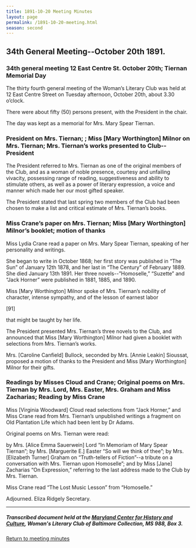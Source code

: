 ```yaml
---
title: 1891-10-20 Meeting Minutes
layout: page
permalink: /1891-10-20-meeting.html
season: second
---
```


<style>
    #maincontent{
        font-size:1.4em;
    }
</style>
## 34th General Meeting--October 20th 1891.

### 34th general meeting 12 East Centre St. October 20th; Tiernan Memorial Day

The thirty fourth general meeting of the Woman’s Literary Club was held at 12 East Centre Street on Tuesday afternoon, October 20th, about 3.30 o’clock.

There were about fifty (50) persons present, with the President in the chair.

The day was kept as a memorial for Mrs. Mary Spear Tiernan.

### President on Mrs. Tiernan; ; Miss [Mary Worthington] Milnor on Mrs. Tiernan; Mrs. Tiernan’s works presented to Club--President

The President referred to Mrs. Tiernan as one of the original members of the Club, and as a woman of noble presence, courtesy and unfailing vivacity, possessing range of reading, suggestiveness and ability to stimulate others, as well as a power of literary expression, a voice and manner which made her our most gifted speaker.

The President stated that last spring two members of the Club had been chosen to make a list and critical estimate of Mrs. Tiernan’s books.

### Miss Crane’s paper on Mrs. Tiernan; Miss [Mary Worthington] Milnor’s booklet; motion of thanks

Miss Lydia Crane read a paper on Mrs. Mary Spear Tiernan, speaking of her personality and writings.

She began to write in October 1868; her first story was published in “The Sun” of January 12th 1878, and her last in “The Century” of February 1889. She died January 13th 1891. Her three novels--”Homoselle,” “Suzette” and “Jack Horner” were published in 1881, 1885, and 1890.

Miss [Mary Worthington] Milnor spoke of Mrs. Tiernan’s nobility of character, intense sympathy, and of the lesson of earnest labor

[91]

that might be taught by her life.

The President presented Mrs. Tiernan’s three novels to the Club, and announced that Miss [Mary Worthington] Milnor had given a booklet with selections from Mrs. Tiernan’s works.

Mrs. [Caroline Canfield] Bullock, seconded by Mrs. [Annie Leakin] Sioussat, proposed a motion of thanks to the President and Miss [Mary Worthington] Milnor for their gifts.

### Readings by Misses Cloud and Crane; Original poems on Mrs. Tiernan by Mrs. Lord, Mrs. Easter, Mrs. Graham and Miss Zacharias; Reading by Miss Crane

Miss [Virginia Woodward] Cloud read selections from “Jack Horner,” and Miss Crane read from Mrs. Tiernan’s unpublished writings a fragment on Old Plantation Life which had been lent by Dr Adams.

Original poems on Mrs. Tiernan were read:

by Mrs. [Alice Emma Sauerwein] Lord “In Memoriam of Mary Spear Tiernan”; by Mrs. [Marguerite E.] Easter “So will we think of thee”; by Mrs. [Elizabeth Turner] Graham on “Truth-tellers of Fiction”--a tribute on a conversation with Mrs. Tiernan upon Homoselle”; and by Miss [Jane] Zacharias “On Expression,” referring to the last address made to the Club by Mrs. Tiernan.

Miss Crane read “The Lost Music Lesson” from “Homoselle.”

Adjourned.
Eliza Ridgely
Secretary.

<hr>

##### Transcribed document held at the [Maryland Center for History and Culture](http://mdhs.org/), Woman's Literary Club of Baltimore Collection, MS 988, Box 3. 

[Return to meeting minutes](https://wlcb.github.io/archive/search/index.html?q=%2Bseason%3Asecond)